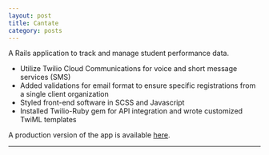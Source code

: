 ```yaml
---
layout: post
title: Cantate
category: posts
---
```


A Rails application to track and manage student performance data.  

+ Utilize Twilio Cloud Communications for voice and short message services (SMS)
+ Added validations for email format to ensure specific registrations from a single client organization
+ Styled front-end software in SCSS and Javascript
+ Installed Twilio-Ruby gem for API integration and wrote customized TwiML templates
  
A production version of the app is available [here][here].    

---

[here]: https://cantate.herokuapp.com/